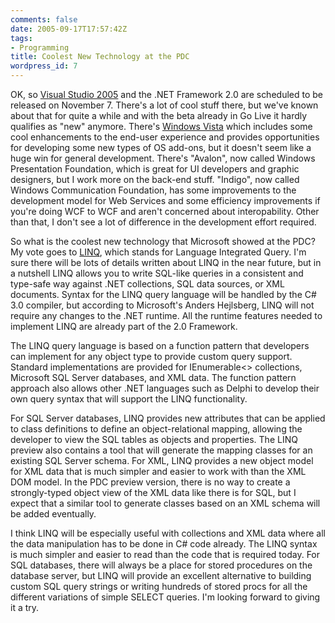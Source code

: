 ```yaml
---
comments: false
date: 2005-09-17T17:57:42Z
tags:
- Programming
title: Coolest New Technology at the PDC
wordpress_id: 7
---
```


OK, so [Visual Studio 2005](http://lab.msdn.microsoft.com/vs2005/default.aspx) and the .NET Framework 2.0 are scheduled to be released on November 7. There's a lot of cool stuff there, but we've known about that for quite a while and with the beta already in Go Live it hardly qualifies as "new" anymore. There's [Windows Vista](http://msdn.microsoft.com/windowsvista/) which includes some cool enhancements to the end-user experience and provides opportunities for developing some new types of OS add-ons, but it doesn't seem like a huge win for general development. There's "Avalon", now called Windows Presentation Foundation, which is great for UI developers and graphic designers, but I work more on the back-end stuff. "Indigo", now called Windows Communication Foundation, has some improvements to the development model for Web Services and some efficiency improvements if you're doing WCF to WCF and aren't concerned about interopability. Other than that, I don't see a lot of difference in the development effort required.

So what is the coolest new technology that Microsoft showed at the PDC? My vote goes to [LINQ](http://msdn.microsoft.com/library/en-us/dndotnet/html/linqprojectovw.asp), which stands for Language Integrated Query. I'm sure there will be lots of details written about LINQ in the near future, but in a nutshell LINQ allows you to write SQL-like queries in a consistent and type-safe way against .NET collections, SQL data sources, or XML documents. Syntax for the LINQ query language will be handled by the C# 3.0 compiler, but according to Microsoft's Anders Hejlsberg, LINQ will not require any changes to the .NET runtime. All the runtime features needed to implement LINQ are already part of the 2.0 Framework.

The LINQ query language is based on a function pattern that developers can implement for any object type to provide custom query support. Standard implementations are provided for IEnumerable<> collections, Microsoft SQL Server databases, and XML data. The function pattern approach also allows other .NET languages such as Delphi to develop their own query syntax that will support the LINQ functionality.

For SQL Server databases, LINQ provides new attributes that can be applied to class definitions to define an object-relational mapping, allowing the developer to view the SQL tables as objects and properties. The LINQ preview also contains a tool that will generate the mapping classes for an existing SQL Server schema. For XML, LINQ provides a new object model for XML data that is much simpler and easier to work with than the XML DOM model. In the PDC preview version, there is no way to create a strongly-typed object view of the XML data like there is for SQL, but I expect that a similar tool to generate classes based on an XML schema will be added eventually.

I think LINQ will be especially useful with collections and XML data where all the data manipulation has to be done in C# code already. The LINQ syntax is much simpler and easier to read than the code that is required today. For SQL databases, there will always be a place for stored procedures on the database server, but LINQ will provide an excellent alternative to building custom SQL query strings or writing hundreds of stored procs for all the different variations of simple SELECT queries. I'm looking forward to giving it a try.
